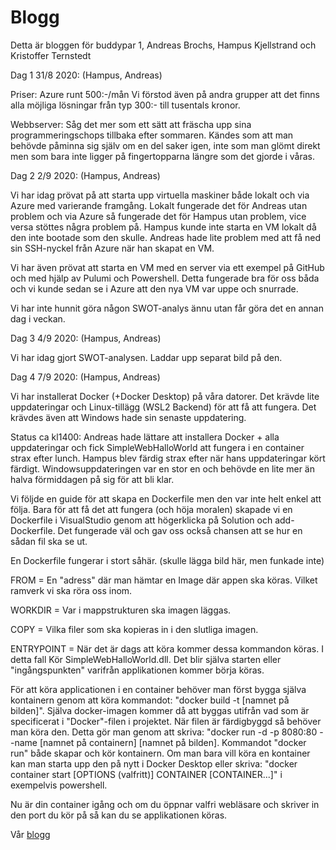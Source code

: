 # Blogg

Detta är bloggen för buddypar 1, Andreas Brochs, Hampus Kjellstrand och Kristoffer Ternstedt

Dag 1 31/8 2020: 
(Hampus, Andreas)

Priser: 
Azure runt 500:-/mån
Vi förstod även på andra grupper att det finns alla möjliga lösningar från typ 300:- till tusentals kronor.

Webbserver: 
Såg det mer som ett sätt att fräscha upp sina programmeringschops tillbaka efter sommaren.
Kändes som att man behövde påminna sig själv om en del saker igen, inte som man glömt direkt men som bara inte ligger på fingertopparna längre som det gjorde i våras.



Dag 2 2/9 2020:
(Hampus, Andreas)

Vi har idag prövat på att starta upp virtuella maskiner både lokalt och via Azure med varierande framgång.
Lokalt fungerade det för Andreas utan problem och via Azure så fungerade det för Hampus utan problem, vice versa stöttes några problem på.
Hampus kunde inte starta en VM lokalt då den inte bootade som den skulle. Andreas hade lite problem med att få ned sin SSH-nyckel från Azure när han skapat en VM.

Vi har även prövat att starta en VM med en server via ett exempel på GitHub och med hjälp av Pulumi och Powershell.
Detta fungerade bra för oss båda och vi kunde sedan se i Azure att den nya VM var uppe och snurrade.

Vi har inte hunnit göra någon SWOT-analys ännu utan får göra det en annan dag i veckan.

Dag 3 4/9 2020:
(Hampus, Andreas)

Vi har idag gjort SWOT-analysen. Laddar upp separat bild på den. 



Dag 4 7/9 2020:
(Hampus, Andreas)

Vi har installerat Docker (+Docker Desktop) på våra datorer. Det krävde lite uppdateringar och Linux-tillägg (WSL2 Backend) för att få att fungera.
Det krävdes även att Windows hade sin senaste uppdatering.

Status ca kl1400: Andreas hade lättare att installera Docker + alla uppdateringar och fick SimpleWebHalloWorld att fungera i en container strax efter lunch. Hampus blev färdig strax efter när hans uppdateringar kört färdigt. Windowsuppdateringen var en stor en och behövde en lite mer än halva förmiddagen på sig för att bli klar.

Vi följde en guide för att skapa en Dockerfile men den var inte helt enkel att följa. Bara för att få det att fungera (och höja moralen) skapade vi en Dockerfile i VisualStudio genom att högerklicka på Solution och add-Dockerfile. Det fungerade väl och gav oss också chansen att se hur en sådan fil ska se ut.

En Dockerfile fungerar i stort såhär.
(skulle lägga bild här, men funkade inte)

FROM = En "adress" där man hämtar en Image där appen ska köras. Vilket ramverk vi ska röra oss inom.

WORKDIR = Var i mappstrukturen ska imagen läggas.

COPY = Vilka filer som ska kopieras in i den slutliga imagen.

ENTRYPOINT = När det är dags att köra kommer dessa kommandon köras. I detta fall Kör SimpleWebHalloWorld.dll. Det blir själva starten eller "ingångspunkten" varifrån applikationen kommer börja köras.

För att köra applicationen i en container behöver man först bygga själva kontainern genom att köra kommandot: "docker build -t [namnet på bilden]".
Själva docker-imagen kommer då att byggas utifrån vad som är specificerat i "Docker"-filen i projektet. När filen är färdigbyggd så behöver man köra den. Detta gör man genom att skriva: "docker run -d -p 8080:80 --name [namnet på containern] [namnet på bilden].
Kommandot "docker run" både skapar och kör kontainern. Om man bara vill köra en kontainer kan man starta upp den på nytt i Docker Desktop eller skriva: "docker container start [OPTIONS (valfritt)] CONTAINER [CONTAINER...]" i exempelvis powershell.

Nu är din container igång och om du öppnar valfri webläsare och skriver in den port du kör på så kan du se applikationen köras.

Vår [blogg](index.md)
